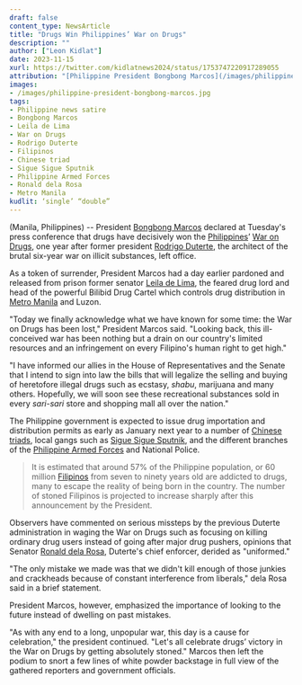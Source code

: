 ```yaml
---
draft: false
content_type: NewsArticle
title: "Drugs Win Philippines’ War on Drugs"
description: ""
author: ["Leon Kidlat"]
date: 2023-11-15
xurl: https://twitter.com/kidlatnews2024/status/1753747220917289055
attribution: "[Philippine President Bongbong Marcos](/images/philippine-president-bongbong-marcos.jpg) photo by Rey Baniquet for Presidential Communications Operations Office, [Wikimedia](https://commons.wikimedia.org/wiki/File:Bongbong_Marcos_inaugural_address_6.30.22_(4).jpg). Public Domain."
images: 
- /images/philippine-president-bongbong-marcos.jpg
tags:
- Philippine news satire
- Bongbong Marcos
- Leila de Lima
- War on Drugs
- Rodrigo Duterte
- Filipinos
- Chinese triad
- Sigue Sigue Sputnik
- Philippine Armed Forces
- Ronald dela Rosa
- Metro Manila
kudlit: ‘single’ “double”
---
```

(Manila, Philippines) -- President [Bongbong Marcos](/tags/bongbong-marcos/) declared at Tuesday's press conference that drugs have decisively won the [Philippines](/tags/philippines/)’ [War on Drugs](/tags/war-on-drugs/), one year after former president [Rodrigo Duterte](/tags/rodrigo-duterte/), the architect of the brutal six-year war on illicit substances, left office.

As a token of surrender, President Marcos had a day earlier pardoned and released from prison former senator [Leila de Lima](/tags/leila-de-lima/), the feared drug lord and head of the powerful Bilibid Drug Cartel which controls drug distribution in [Metro Manila](/tags/metro-manila/) and Luzon.

"Today we finally acknowledge what we have known for some time: the War on Drugs has been lost," President Marcos said. "Looking back, this ill-conceived war has been nothing but a drain on our country's limited resources and an infringement on every Filipino's human right to get high."

"I have informed our allies in the House of Representatives and the Senate that I intend to sign into law the bills that will legalize the selling and buying of heretofore illegal drugs such as ecstasy, *shabu*, marijuana and many others. Hopefully, we will soon see these recreational substances sold in every *sari-sari* store and shopping mall all over the nation."

The Philippine government is expected to issue drug importation and distribution permits as early as January next year to a number of [Chinese triads](/tags/chinese-triad/), local gangs such as [Sigue Sigue Sputnik](/tags/sigue-sigue-sputnik/), and the different branches of the [Philippine Armed Forces](/tags/philippine-armed-forces/) and National Police.

>It is estimated that around 57% of the Philippine population, or 60 million [Filipinos](/tags/filipinos/) from seven to ninety years old are addicted to drugs, many to escape the reality of being born in the country. The number of stoned Filipinos is projected to increase sharply after this announcement by the President.

Observers have commented on serious missteps by the previous Duterte administration in waging the War on Drugs such as focusing on killing ordinary drug users instead of going after major drug pushers, opinions that Senator [Ronald dela Rosa](/tags/ronald-dela-rosa/), Duterte's chief enforcer, derided as "uniformed."

"The only mistake we made was that we didn't kill enough of those junkies and crackheads because of constant interference from liberals," dela Rosa said in a brief statement.

President Marcos, however, emphasized the importance of looking to the future instead of dwelling on past mistakes. 

"As with any end to a long, unpopular war, this day is a cause for celebration," the president continued. "Let's all celebrate drugs’ victory in the War on Drugs by getting absolutely stoned." Marcos then left the podium to snort a few lines of white powder backstage in full view of the gathered reporters and government officials.
